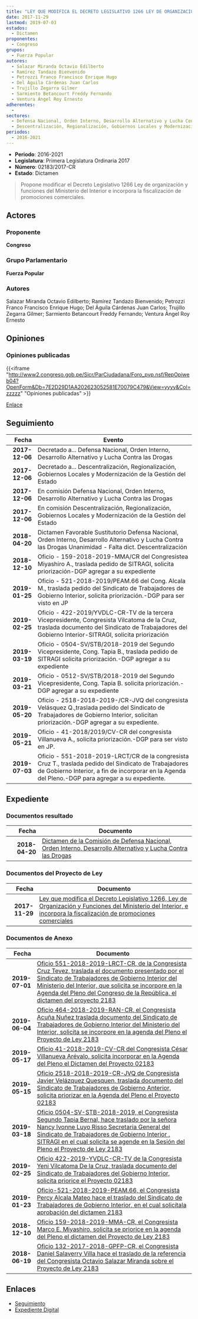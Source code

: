 ```yaml
---
title: "LEY QUE MODIFICA EL DECRETO LEGISLATIVO 1266 LEY DE ORGANIZACIÓN Y FUNCIONES DEL MINISTERIO DEL INTERIOR E INCORPORA LA FISCALIZACIÓN DE PROMOCIONES COMERCIALES"
date: 2017-11-29
lastmod: 2019-07-03
estados: 
  - Dictamen
proponentes: 
  - Congreso
grupos: 
  - Fuerza Popular
autores: 
  - Salazar Miranda Octavio Edilberto
  - Ramírez Tandazo Bienvenido
  - Petrozzi Franco Francisco Enrique Hugo
  - Del Águila Cárdenas Juan Carlos
  - Trujillo Zegarra Gilmer
  - Sarmiento Betancourt Freddy Fernando
  - Ventura Ángel Roy Ernesto
adherentes: 
  - 
sectores: 
  - Defensa Nacional, Orden Interno, Desarrollo Alternativo y Lucha Contra las Drogas
  - Descentralización, Regionalización, Gobiernos Locales y Modernización de la Gestión del Estado
periodos: 
  - 2016-2021
---
```


- **Periodo**: 2016-2021
- **Legislatura**: Primera Legislatura Ordinaria 2017
- **Número**: 02183/2017-CR
- **Estado**: Dictamen

> Propone modificar el Decreto Legislativo 1266 Ley de organización y funciones del Ministerio del Interior e incorpora la fiscalización de promociones comerciales.


## Actores

### Proponente

**Congreso**

### Grupo Parlamentario

**Fuerza Popular**

### Autores

Salazar Miranda Octavio Edilberto; Ramírez Tandazo Bienvenido; Petrozzi Franco Francisco Enrique Hugo; Del Águila Cárdenas Juan Carlos; Trujillo Zegarra Gilmer; Sarmiento Betancourt Freddy Fernando; Ventura Ángel Roy Ernesto


## Opiniones

### Opiniones publicadas

{{<iframe "http://www2.congreso.gob.pe/Sicr/ParCiudadana/Foro_pvp.nsf/RepOpiweb04?OpenForm&Db=7E2D29D1AA202623052581E70079C479&View=yyyy&Col=zzzzz" "Opiniones publicadas" >}}

[Enlace](http://www2.congreso.gob.pe/Sicr/ParCiudadana/Foro_pvp.nsf/RepOpiweb04?OpenForm&Db=7E2D29D1AA202623052581E70079C479&View=yyyy&Col=zzzzz)

## Seguimiento

| Fecha | Evento |
|------:|--------|
| **2017-12-06** | Decretado a... Defensa Nacional, Orden Interno, Desarrollo Alternativo y Lucha Contra las Drogas|
| **2017-12-06** | Decretado a... Descentralización, Regionalización, Gobiernos Locales y Modernización de la Gestión del Estado|
| **2017-12-06** | En comisión Defensa Nacional, Orden Interno, Desarrollo Alternativo y Lucha Contra las Drogas|
| **2017-12-06** | En comisión Descentralización, Regionalización, Gobiernos Locales y Modernización de la Gestión del Estado|
| **2018-04-20** | Dictamen Favorable Sustitutorio Defensa Nacional, Orden Interno, Desarrollo Alternativo y Lucha Contra las Drogas Unanimidad - Falta dict. Descentralización|
| **2018-12-10** | Oficio - 159-2018-2019-MMA/CR del Congresistea Miyashiro A., traslada pedido de SITRAGI, solicita priorización-DGP agregar a su expediente|
| **2019-01-25** | Oficio - 521-2018-2019/PEAM.66 del Cong. Alcala M., traslada pedido del Sindicato de Trabajadores de Gobierno Interior, solicita priorización.-DGP para ser visto en JP|
| **2019-02-25** | Oficio - 422-2019/YVDLC-CR-TV de la tercera Vicepresidente, Congresista Vilcatoma de la Cruz, traslada documento del Sindicato de Trabajadores del Gobierno Interior-SITRAGI, solicita priorización|
| **2019-03-19** | Oficio - 0504-SV/STB/2018-2019 del Segundo Vicepresidente, Cong. Tapia B., traslada pedido de SITRAGI solicita priorización.-DGP agregar a su expediente|
| **2019-03-21** | Oficio - 0512-SV/STB/2018-2019 del Segundo Vicepresidente, Cong. Tapia B. solicita priorización.-DGP agregar a su expediente|
| **2019-05-20** | Oficio - 2518-2018-2019-/CR-JVQ del congresista Velásquez Q.,traslada pedido del Sindicato de Trabajadores de Gobierno Interior, solicitan priorización.-DGP agregar a su expediente.|
| **2019-05-21** | Oficio - 41-2018/2019/CV-CR del congresista Villanueva A., solicita priorización.-DGP para ser visto en JP.|
| **2019-07-03** | Oficio - 551-2018-2019-LRCT/CR de la congresista Cruz T., traslada pedido del Sindicato de Trabajadores de Gobierno Interior, a fin de incorporar en la Agenda del Pleno.-DGP para agregar a su expediente.|


## Expediente


### Documentos resultado

| Fecha | Documento |
|------:|--------|
| **2018-04-20** | [Dictamen de la Comisión de Defensa Nacional, Orden Interno, Desarrollo Alternativo y Lucha Contra las Drogas](http://www.leyes.congreso.gob.pe/Documentos/2016_2021/Dictamenes/Proyectos_de_Ley/02183DC07MAY20180420.pdf) |

### Documentos del Proyecto de Ley

| Fecha | Documento |
|------:|--------|
| **2017-11-29** | [Ley que modifica el Decreto Legislativo 1266, Ley de Organización y Funciones del Ministerio del Interior, e incorpora la fiscalización de promociones comerciales](http://www.leyes.congreso.gob.pe/Documentos/2016_2021/Proyectos_de_Ley_y_de_Resoluciones_Legislativas/PL0218320171129.PDF) |

### Documentos de Anexo

| Fecha | Documento |
|------:|--------|
| **2019-07-01** | [Oficio 551-2018-2019-LRCT-CR, de la Congresista Cruz Tevez, traslada el documento presentado por el Sindicato de Trabajadores de Gobierno Interior del Ministerio del Interior, que solicita se incorpore en la Agenda del Pleno del Congreso de la República, el dictamen del proyecto 2183](http://www.leyes.congreso.gob.pe/Documentos/2016_2021/Oficios/Congresistas/OFICIO-551-2018-2019-LRCT-CR.pdf) |
| **2019-06-04** | [Oficio 464-2018-2019-RAN-CR, el Congresista Acuña Nuñez traslada documento del Sindicato de Trabajadores de Gobierno Interior del Ministerio del Interior, solicita se incorpore en la agenda del Pleno el Proyecto de Ley 2183](http://www.leyes.congreso.gob.pe/Documentos/2016_2021/Oficios/Congresistas/OFICIO-464-2018-2019-RAN-CR.pdf) |
| **2019-05-17** | [Oficio 41-2018-2019-CV-CR del Congresista César Villanueva Arévalo, solicita incorporar en la Agenda del Pleno el Dictamen del Proyecto 02183](http://www.leyes.congreso.gob.pe/Documentos/2016_2021/Oficios/Congresistas/OFICIO-41-2018-2019-CV-CR.pdf) |
| **2019-05-15** | [Oficio 2518-2018-2019-CR-JVQ de Congresista Javier Velázquez Quesquen, traslada documento del Sindicato de Trabajadores de Gobierno Anterior, solicita priorizar en la Agenda del Pleno el Proyecto 02183](http://www.leyes.congreso.gob.pe/Documentos/2016_2021/Oficios/Congresistas/OFICIO-2518-2018-2019-CR-JVQ.pdf) |
| **2019-03-18** | [Oficio 0504-SV-STB-2018-2019, el Congresista Segundo Tapia Bernal, hace traslado por la señora Nancy Ivonne Luyo Risso Secretaria General del Sindicato de Trabajadores de Gobierno Interior . SITRAGI en el cual solicita se agende en la Sesión del Pleno el Proyecto de Ley 2183](http://www.leyes.congreso.gob.pe/Documentos/2016_2021/Oficios/Congresistas/OFICIO-0504-SV-STB-2018-2019.pdf) |
| **2019-02-25** | [Oficio 422-2019-YVDLC-CR-TV de la Congresista Yeni Vilcatoma De la Cruz, traslada documento del Sindicato de Trabajadores del Gobierno Interior, solicita priorice el Proyecto 02183](http://www.leyes.congreso.gob.pe/Documentos/2016_2021/Oficios/Congresistas/OFICIO-422-2019-YVDLC-CR-TV.pdf) |
| **2019-01-23** | [Oficio-521-2018-2019-PEAM.66, el Congresista Percy Alcala Mateo hace el traslado del Sindicato de Trabajadores de Gobierno Interior, en el cual solicítala aprobación del dictamen 2183](http://www.leyes.congreso.gob.pe/Documentos/2016_2021/Oficios/Congresistas/OFICIO-521-2018-2019-PEAM-66.pdf) |
| **2018-12-10** | [Oficio 159-2018-2019-MMA-CR, el Congresista Marco E. Miyashiro, solicita se priorice en la agenda del Pleno el dictamen del Proyecto de Ley 2183](http://www.leyes.congreso.gob.pe/Documentos/2016_2021/Oficios/Congresistas/OFICIO-0159-2018-2019-MM-CR.pdf) |
| **2018-06-19** | [Oficio 132-2017-2018-GPFP-CR, el Congresista Daniel Salaverry Villa hace el traslado de la referencia del Congresista Octavio Salazar Miranda sobre el Proyecto de Ley 2183](http://www.leyes.congreso.gob.pe/Documentos/2016_2021/Oficios/Congresistas/OFICIO-132-2017-2018-GPFP-CR.pdf) |

## Enlaces 

- [Seguimiento](http://www2.congreso.gob.pe/Sicr/TraDocEstProc/CLProLey2016.nsf/f7fff46988ca05b1052578e100829cc7/9454579b33110c13052581e7007a98e7?OpenDocument)
- [Expediente Digital](http://www2.congreso.gob.pe/Sicr/TraDocEstProc/CLProLey2016.nsf/f7fff46988ca05b1052578e100829cc7/9454579b33110c13052581e7007a98e7?OpenDocument&Click=05257FB7005EB655.eb71d0cf91d8294e05256cdf006b5706/$Body/0.1C6C)
